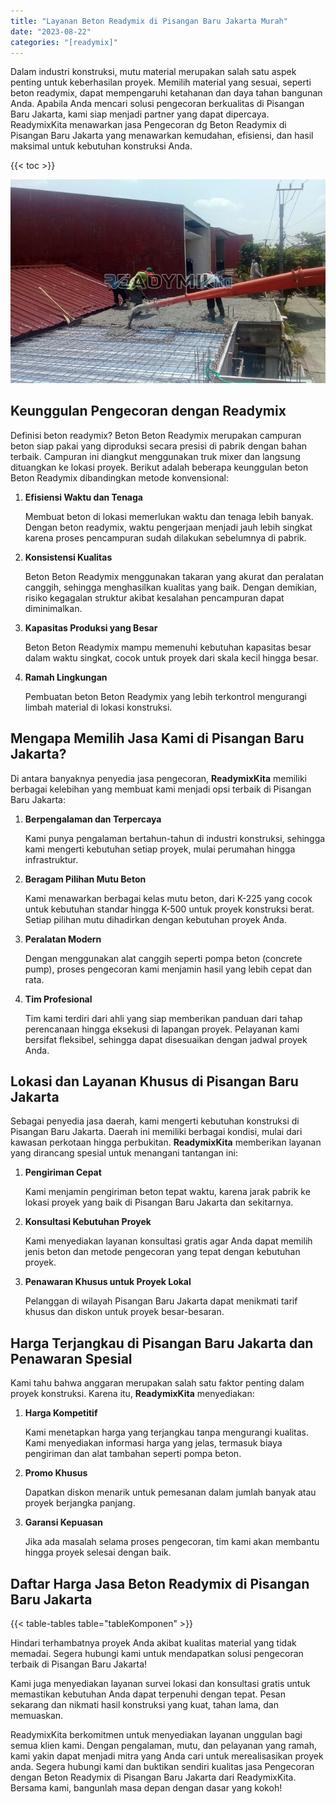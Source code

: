 ```yaml
---
title: "Layanan Beton Readymix di Pisangan Baru Jakarta Murah"
date: "2023-08-22"
categories: "[readymix]"
---
```


Dalam industri konstruksi, mutu material merupakan salah satu aspek penting untuk keberhasilan proyek. Memilih material yang sesuai, seperti beton readymix, dapat mempengaruhi ketahanan dan daya tahan bangunan Anda. Apabila Anda mencari solusi pengecoran berkualitas di Pisangan Baru Jakarta, kami siap menjadi partner yang dapat dipercaya. ReadymixKita menawarkan jasa Pengecoran dg Beton Readymix di Pisangan Baru Jakarta yang menawarkan kemudahan, efisiensi, dan hasil maksimal untuk kebutuhan konstruksi Anda.

{{< toc >}}

![Layanan Beton Readymix di Pisangan Baru Jakarta Murah](/images/readymix/cor-readymix-08.jpg)

## Keunggulan Pengecoran dengan Readymix

Definisi beton readymix? Beton Beton Readymix merupakan campuran beton siap pakai yang diproduksi secara presisi di pabrik dengan bahan terbaik. Campuran ini diangkut menggunakan truk mixer dan langsung dituangkan ke lokasi proyek. Berikut adalah beberapa keunggulan beton Beton Readymix dibandingkan metode konvensional:

1. **Efisiensi Waktu dan Tenaga**

   Membuat beton di lokasi memerlukan waktu dan tenaga lebih banyak. Dengan beton readymix, waktu pengerjaan menjadi jauh lebih singkat karena proses pencampuran sudah dilakukan sebelumnya di pabrik.

2. **Konsistensi Kualitas**

   Beton Beton Readymix menggunakan takaran yang akurat dan peralatan canggih, sehingga menghasilkan kualitas yang baik. Dengan demikian, risiko kegagalan struktur akibat kesalahan pencampuran dapat diminimalkan.

3. **Kapasitas Produksi yang Besar**

   Beton Beton Readymix mampu memenuhi kebutuhan kapasitas besar dalam waktu singkat, cocok untuk proyek dari skala kecil hingga besar.

4. **Ramah Lingkungan**

   Pembuatan beton Beton Readymix yang lebih terkontrol mengurangi limbah material di lokasi konstruksi.

## Mengapa Memilih Jasa Kami di Pisangan Baru Jakarta?

Di antara banyaknya penyedia jasa pengecoran, **ReadymixKita** memiliki berbagai kelebihan yang membuat kami menjadi opsi terbaik di Pisangan Baru Jakarta:

1. **Berpengalaman dan Terpercaya**

   Kami punya pengalaman bertahun-tahun di industri konstruksi, sehingga kami mengerti kebutuhan setiap proyek, mulai perumahan hingga infrastruktur.

2. **Beragam Pilihan Mutu Beton**

   Kami menawarkan berbagai kelas mutu beton, dari K-225 yang cocok untuk kebutuhan standar hingga K-500 untuk proyek konstruksi berat. Setiap pilihan mutu dihadirkan dengan kebutuhan proyek Anda.

3. **Peralatan Modern**

   Dengan menggunakan alat canggih seperti pompa beton (concrete pump), proses pengecoran kami menjamin hasil yang lebih cepat dan rata.

4. **Tim Profesional**

   Tim kami terdiri dari ahli yang siap memberikan panduan dari tahap perencanaan hingga eksekusi di lapangan proyek. Pelayanan kami bersifat fleksibel, sehingga dapat disesuaikan dengan jadwal proyek Anda.

## Lokasi dan Layanan Khusus di Pisangan Baru Jakarta

Sebagai penyedia jasa daerah, kami mengerti kebutuhan konstruksi di Pisangan Baru Jakarta. Daerah ini memiliki berbagai kondisi, mulai dari kawasan perkotaan hingga perbukitan. **ReadymixKita** memberikan layanan yang dirancang spesial untuk menangani tantangan ini:

1. **Pengiriman Cepat**

   Kami menjamin pengiriman beton tepat waktu, karena jarak pabrik ke lokasi proyek yang baik di Pisangan Baru Jakarta dan sekitarnya.

2. **Konsultasi Kebutuhan Proyek**

   Kami menyediakan layanan konsultasi gratis agar Anda dapat memilih jenis beton dan metode pengecoran yang tepat dengan kebutuhan proyek.

3. **Penawaran Khusus untuk Proyek Lokal**

   Pelanggan di wilayah Pisangan Baru Jakarta dapat menikmati tarif khusus dan diskon untuk proyek besar-besaran.

## Harga Terjangkau di Pisangan Baru Jakarta dan Penawaran Spesial

Kami tahu bahwa anggaran merupakan salah satu faktor penting dalam proyek konstruksi. Karena itu, **ReadymixKita** menyediakan:

1. **Harga Kompetitif**

   Kami menetapkan harga yang terjangkau tanpa mengurangi kualitas. Kami menyediakan informasi harga yang jelas, termasuk biaya pengiriman dan alat tambahan seperti pompa beton.

2. **Promo Khusus**

   Dapatkan diskon menarik untuk pemesanan dalam jumlah banyak atau proyek berjangka panjang.

3. **Garansi Kepuasan**

   Jika ada masalah selama proses pengecoran, tim kami akan membantu hingga proyek selesai dengan baik.

## Daftar Harga Jasa Beton Readymix di Pisangan Baru Jakarta

{{< table-tables table="tableKomponen" >}}

Hindari terhambatnya proyek Anda akibat kualitas material yang tidak memadai. Segera hubungi kami untuk mendapatkan solusi pengecoran terbaik di Pisangan Baru Jakarta!

Kami juga menyediakan layanan survei lokasi dan konsultasi gratis untuk memastikan kebutuhan Anda dapat terpenuhi dengan tepat. Pesan sekarang dan nikmati hasil konstruksi yang kuat, tahan lama, dan memuaskan.

ReadymixKita berkomitmen untuk menyediakan layanan unggulan bagi semua klien kami. Dengan pengalaman, mutu, dan pelayanan yang ramah, kami yakin dapat menjadi mitra yang Anda cari untuk merealisasikan proyek anda. Segera hubungi kami dan buktikan sendiri kualitas jasa Pengecoran dengan Beton Readymix di Pisangan Baru Jakarta dari ReadymixKita. Bersama kami, bangunlah masa depan dengan dasar yang kokoh!